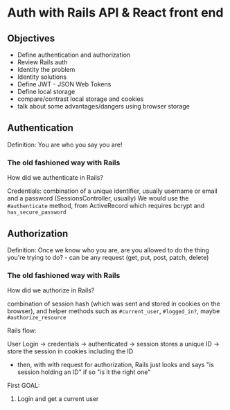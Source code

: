 # Auth with Rails API & React front end

## Objectives

- Define authentication and authorization
- Review Rails auth
- Identity the problem
- Identity solutions
- Define JWT - JSON Web Tokens
- Define local storage
- compare/contrast local storage and cookies
- talk about some advantages/dangers using browser storage

## Authentication

Definition: You are who you say you are!

### The old fashioned way with Rails

How did we authenticate in Rails?

Credentials: combination of a unique identifier, usually username or email and a password (SessionsController, usually)
We would use the `#authenticate` method, from ActiveRecord which requires bcrypt and `has_secure_password`

## Authorization

Definition: Once we know who you are, are you allowed to do the thing you're trying to do? - can be any request (get, put, post, patch, delete)

### The old fashioned way with Rails
How did we authorize in Rails?

combination of session hash (which was sent and stored in cookies on the browser), and helper methods such as `#current_user`, `#logged_in?`, maybe `#authorize_resource`

Rails flow:

User Login -> credentials -> authenticated -> session stores a unique ID -> store the session in cookies including the ID
  - then, with with request for authorization, Rails just looks and says "is session holding an ID" if so "is it the right one"

First GOAL:

1. Login and get a current user

